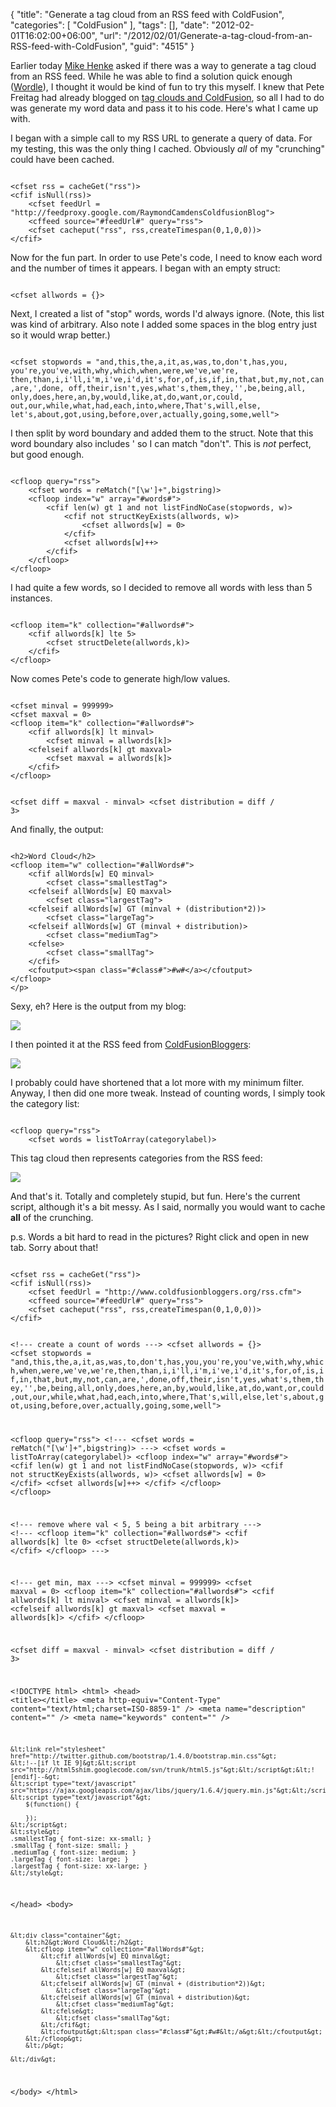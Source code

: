 {
	"title": "Generate a tag cloud from an RSS feed with ColdFusion",
	"categories": [
		"ColdFusion"
	],
	"tags": [],
	"date": "2012-02-01T16:02:00+06:00",
	"url": "/2012/02/01/Generate-a-tag-cloud-from-an-RSS-feed-with-ColdFusion",
	"guid": "4515"
}

Earlier today <a href="http://henke.ws/">Mike Henke</a> asked if there was a way to generate a tag cloud from an RSS feed. While he was able to find a solution quick enough (<a href="http://www.wordle.net">Wordle</a>), I thought it would be kind of fun to try this myself. I knew that Pete Freitag had already blogged on <a href="http://www.petefreitag.com/item/396.cfm">tag clouds and ColdFusion</a>, so all I had to do was generate my word data and pass it to his code. Here's what I came up with.
<!--more-->
<p>

I began with a simple call to my RSS URL to generate a query of data. For my testing, this was the only thing I cached. Obviously <i>all</i> of my "crunching" could have been cached. 

<p>

<code>
&lt;cfset rss = cacheGet("rss")&gt;
&lt;cfif isNull(rss)&gt;
	&lt;cfset feedUrl = "http://feedproxy.google.com/RaymondCamdensColdfusionBlog"&gt;
	&lt;cffeed source="#feedUrl#" query="rss"&gt;
	&lt;cfset cacheput("rss", rss,createTimespan(0,1,0,0))&gt;
&lt;/cfif&gt;
</code>

<p>

Now for the fun part. In order to use Pete's code, I need to know each word and the number of times it appears. I began with an empty struct:

<p>

<code>
&lt;cfset allwords = {}&gt;
</code>

<p>

Next, I created a list of "stop" words, words I'd always ignore. (Note, this list was kind of arbitrary. Also note I added some spaces in the blog entry just so it would wrap better.)

<p>

<code>
&lt;cfset stopwords = "and,this,the,a,it,as,was,to,don't,has,you, you're,you've,with,why,which,when,were,we've,we're, then,than,i,i'll,i'm,i've,i'd,it's,for,of,is,if,in,that,but,my,not,can,are,',done, off,their,isn't,yes,what's,them,they,'',be,being,all, only,does,here,an,by,would,like,at,do,want,or,could, out,our,while,what,had,each,into,where,That's,will,else, let's,about,got,using,before,over,actually,going,some,well"&gt;
</code>

<p>

I then split by word boundary and added them to the struct. Note that this word boundary also includes ' so I can match "don't". This is <i>not</i> perfect, but good enough.

<p>

<code>
&lt;cfloop query="rss"&gt;
	&lt;cfset words = reMatch("[\w']+",bigstring)&gt;
	&lt;cfloop index="w" array="#words#"&gt;
		&lt;cfif len(w) gt 1 and not listFindNoCase(stopwords, w)&gt;
			&lt;cfif not structKeyExists(allwords, w)&gt;
				&lt;cfset allwords[w] = 0&gt;
			&lt;/cfif&gt;
			&lt;cfset allwords[w]++&gt;
		&lt;/cfif&gt;
	&lt;/cfloop&gt;
&lt;/cfloop&gt;	
</code>

<p>

I had quite a few words, so I decided to remove all words with less than 5 instances.

<p>

<code>
&lt;cfloop item="k" collection="#allwords#"&gt;
	&lt;cfif allwords[k] lte 5&gt;
		&lt;cfset structDelete(allwords,k)&gt;
	&lt;/cfif&gt;
&lt;/cfloop&gt;
</code>

<p>

Now comes Pete's code to generate high/low values.

<p>

<code>
&lt;cfset minval = 999999&gt;
&lt;cfset maxval = 0&gt;
&lt;cfloop item="k" collection="#allwords#"&gt;
	&lt;cfif allwords[k] lt minval&gt;
		&lt;cfset minval = allwords[k]&gt;
	&lt;cfelseif allwords[k] gt maxval&gt;
		&lt;cfset maxval = allwords[k]&gt;
	&lt;/cfif&gt;
&lt;/cfloop&gt;

&lt;cfset diff = maxval - minval&gt;
&lt;cfset distribution = diff / 3&gt;
</code>

<p>

And finally, the output:

<p>

<code>
&lt;h2&gt;Word Cloud&lt;/h2&gt;
&lt;cfloop item="w" collection="#allWords#"&gt;
	&lt;cfif allWords[w] EQ minval&gt;
		&lt;cfset class="smallestTag"&gt;
	&lt;cfelseif allWords[w] EQ maxval&gt;
		&lt;cfset class="largestTag"&gt;
	&lt;cfelseif allWords[w] GT (minval + (distribution*2))&gt;
		&lt;cfset class="largeTag"&gt;
	&lt;cfelseif allWords[w] GT (minval + distribution)&gt;
		&lt;cfset class="mediumTag"&gt;
	&lt;cfelse&gt;
		&lt;cfset class="smallTag"&gt;
	&lt;/cfif&gt;
	&lt;cfoutput&gt;&lt;span class="#class#"&gt;#w#&lt;/a&gt;&lt;/cfoutput&gt;
&lt;/cfloop&gt;
&lt;/p&gt;
</code>

<p>

Sexy, eh? Here is the output from my blog:

<p>

<img src="https://static.raymondcamden.com/images/ScreenClip23.png" />

<p>

I then pointed it at the RSS feed from <a href="http://www.coldfusionbloggers.org">ColdFusionBloggers</a>:

<p>

<img src="https://static.raymondcamden.com/images/ScreenClip24.png" />

<p>

I probably could have shortened that a lot more with my minimum filter. Anyway, I then did one more tweak. Instead of counting words, I simply took the category list:

<p>

<code>
&lt;cfloop query="rss"&gt;
	&lt;cfset words = listToArray(categorylabel)&gt;
</code>

<p>

This tag cloud then represents categories from the RSS feed:

<p>

<img src="https://static.raymondcamden.com/images/ScreenClip25.png" />

<p>

And that's it. Totally and completely stupid, but fun. Here's the current script, although it's a bit messy. As I said, normally you would want to cache <b>all</b> of the crunching.

<p>

p.s. Words a bit hard to read in the pictures? Right click and open in new tab. Sorry about that!

<p>

<code>
&lt;cfset rss = cacheGet("rss")&gt;
&lt;cfif isNull(rss)&gt;
	&lt;cfset feedUrl = "http://www.coldfusionbloggers.org/rss.cfm"&gt;
	&lt;cffeed source="#feedUrl#" query="rss"&gt;
	&lt;cfset cacheput("rss", rss,createTimespan(0,1,0,0))&gt;
&lt;/cfif&gt;

&lt;!--- create a count of words ---&gt;
&lt;cfset allwords = {}&gt;
&lt;cfset stopwords = "and,this,the,a,it,as,was,to,don't,has,you,you're,you've,with,why,which,when,were,we've,we're,then,than,i,i'll,i'm,i've,i'd,it's,for,of,is,if,in,that,but,my,not,can,are,',done,off,their,isn't,yes,what's,them,they,'',be,being,all,only,does,here,an,by,would,like,at,do,want,or,could,out,our,while,what,had,each,into,where,That's,will,else,let's,about,got,using,before,over,actually,going,some,well"&gt;

&lt;cfloop query="rss"&gt;
	&lt;!---
	&lt;cfset words = reMatch("[\w']+",bigstring)&gt;
	---&gt;
	&lt;cfset words = listToArray(categorylabel)&gt;
	&lt;cfloop index="w" array="#words#"&gt;
		&lt;cfif len(w) gt 1 and not listFindNoCase(stopwords, w)&gt;
			&lt;cfif not structKeyExists(allwords, w)&gt;
				&lt;cfset allwords[w] = 0&gt;
			&lt;/cfif&gt;
			&lt;cfset allwords[w]++&gt;
		&lt;/cfif&gt;
	&lt;/cfloop&gt;
&lt;/cfloop&gt;	

&lt;!--- remove where val &lt; 5, 5 being a bit arbitrary ---&gt;
&lt;!---
&lt;cfloop item="k" collection="#allwords#"&gt;
	&lt;cfif allwords[k] lte 0&gt;
		&lt;cfset structDelete(allwords,k)&gt;
	&lt;/cfif&gt;
&lt;/cfloop&gt;
---&gt;

&lt;!--- get min, max ---&gt;
&lt;cfset minval = 999999&gt;
&lt;cfset maxval = 0&gt;
&lt;cfloop item="k" collection="#allwords#"&gt;
	&lt;cfif allwords[k] lt minval&gt;
		&lt;cfset minval = allwords[k]&gt;
	&lt;cfelseif allwords[k] gt maxval&gt;
		&lt;cfset maxval = allwords[k]&gt;
	&lt;/cfif&gt;
&lt;/cfloop&gt;

&lt;cfset diff = maxval - minval&gt;
&lt;cfset distribution = diff / 3&gt;

&lt;!DOCTYPE html&gt;
&lt;html&gt;
&lt;head&gt;
    &lt;title&gt;&lt;/title&gt;
	&lt;meta http-equiv="Content-Type" content="text/html;charset=ISO-8859-1" /&gt;	
	&lt;meta name="description" content="" /&gt;
	&lt;meta name="keywords" content="" /&gt;

	&lt;link rel="stylesheet" href="http://twitter.github.com/bootstrap/1.4.0/bootstrap.min.css"&gt;
	&lt;!--[if lt IE 9]&gt;&lt;script src="http://html5shim.googlecode.com/svn/trunk/html5.js"&gt;&lt;/script&gt;&lt;![endif]--&gt;
	&lt;script type="text/javascript" src="https://ajax.googleapis.com/ajax/libs/jquery/1.6.4/jquery.min.js"&gt;&lt;/script&gt;
	&lt;script type="text/javascript"&gt;
		$(function() {
			
		});	
	&lt;/script&gt;
	&lt;style&gt;
	.smallestTag { font-size: xx-small; }
	.smallTag { font-size: small; }
	.mediumTag { font-size: medium; }
	.largeTag { font-size: large; }
	.largestTag { font-size: xx-large; } 
	&lt;/style&gt;
&lt;/head&gt;
&lt;body&gt;

	&lt;div class="container"&gt;
		&lt;h2&gt;Word Cloud&lt;/h2&gt;
		&lt;cfloop item="w" collection="#allWords#"&gt;
			&lt;cfif allWords[w] EQ minval&gt;
				&lt;cfset class="smallestTag"&gt;
			&lt;cfelseif allWords[w] EQ maxval&gt;
				&lt;cfset class="largestTag"&gt;
			&lt;cfelseif allWords[w] GT (minval + (distribution*2))&gt;
				&lt;cfset class="largeTag"&gt;
			&lt;cfelseif allWords[w] GT (minval + distribution)&gt;
				&lt;cfset class="mediumTag"&gt;
			&lt;cfelse&gt;
				&lt;cfset class="smallTag"&gt;
			&lt;/cfif&gt;
			&lt;cfoutput&gt;&lt;span class="#class#"&gt;#w#&lt;/a&gt;&lt;/cfoutput&gt;
		&lt;/cfloop&gt;
		&lt;/p&gt;

	&lt;/div&gt;

&lt;/body&gt;
&lt;/html&gt;
</code>